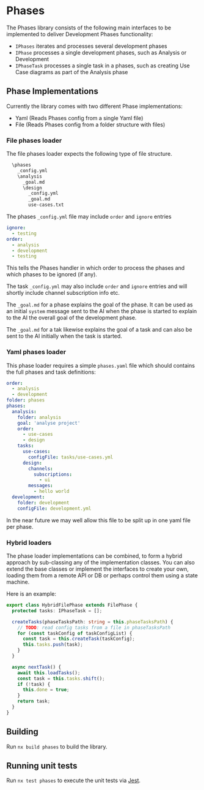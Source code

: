 # Phases

The Phases library consists of the following main interfaces to be implemented to deliver Development Phases functionality:

- `IPhases` iterates and processes several development phases
- `IPhase` processes a single development phases, such as Analysis or Development
- `IPhaseTask` processes a single task in a phases, such as creating Use Case diagrams as part of the Analysis phase

## Phase Implementations

Currently the library comes with two different Phase implementations:

- Yaml (Reads Phases config from a single Yaml file)
- File (Reads Phases config from a folder structure with files)

### File phases loader

The file phases loader expects the following type of file structure.

```bash
  \phases
    _config.yml
    \analysis
      _goal.md
      \design
        _config.yml
        _goal.md
        use-cases.txt

```

The phases `_config.yml` file may include `order` and `ignore` entries

```yml
ignore:
  - testing
order:
  - analysis
  - development
  - testing
```

This tells the Phases handler in which order to process the phases and which phases to be ignored (if any).

The task `_config.yml` may also include `order` and `ignore` entries and will shortly include channel subscription info etc.

The `_goal.md` for a phase explains the goal of the phase. It can be used as an initial `system` message sent to the AI when the phase is started to explain to the AI the overall goal of the development phase.

The `_goal.md` for a tak likewise explains the goal of a task and can also be sent to the AI initially when the task is started.

### Yaml phases loader

This phase loader requires a simple `phases.yaml` file which should contains the full phases and task definitions:

```yml
order:
  - analysis
  - development
folder: phases
phases:
  analysis:
    folder: analysis
    goal: 'analyse project'
    order:
      - use-cases
      - design
    tasks:
      use-cases:
        configFile: tasks/use-cases.yml
      design:
        channels:
          subscriptions:
            - ui
        messages:
          - hello world
  development:
    folder: development
    configFile: development.yml
```

In the near future we may well allow this file to be split up in one yaml file per phase.

### Hybrid loaders

The phase loader implementations can be combined, to form a hybrid approach by sub-classing any of the implementation classes. You can also extend the base classes or implement the interfaces to create your own, loading them from a remote API or DB or perhaps control them using a state machine.

Here is an example:

```ts
export class HybridFilePhase extends FilePhase {
  protected tasks: IPhaseTask = [];

  createTasks(phaseTasksPath: string = this.phaseTasksPath) {
    // TODO: read config tasks from a file in phaseTasksPath
    for (const taskConfig of taskConfigList) {
      const task = this.createTask(taskConfig);
      this.tasks.push(task);
    }
  }

  async nextTask() {
    await this.loadTasks();
    const task = this.tasks.shift();
    if (!task) {
      this.done = true;
    }
    return task;
  }
}
```

## Building

Run `nx build phases` to build the library.

## Running unit tests

Run `nx test phases` to execute the unit tests via [Jest](https://jestjs.io).
